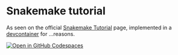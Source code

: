 # Snakemake tutorial

As seen on the official [Snakemake Tutorial](https://snakemake.readthedocs.io/en/stable/tutorial/tutorial.html) page, implemented in a [devcontainer](https://containers.dev/) for ...reasons.

[![Open in GitHub Codespaces](https://github.com/codespaces/badge.svg)](https://codespaces.new/radusuciu/snakemake-tutorial)